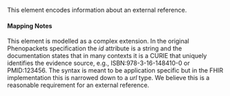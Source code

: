 This element encodes information about an external reference.

#### Mapping Notes

This element is modelled as a complex extension. In the original Phenopackets specification the _id_ attribute is a string and the documentation states that in many contexts it is a CURIE that uniquely identifies the evidence source, e.g., ISBN:978-3-16-148410-0 or PMID:123456. The syntax is meant to be application specific but in the FHIR implementation this is narrowed down to a _url_ type. We believe this is a reasonable requirement for an external reference.
